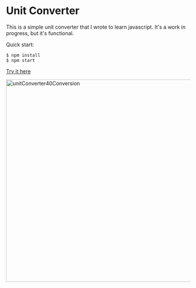 # Unit Converter

This is a simple unit converter that I wrote to learn javascript. It's a work in progress, but it's functional.

Quick start:

```
$ npm install
$ npm start
```
[Try it here](https://unit-converter-psi.vercel.app/)

<img width="553" alt="unitConverter40Conversion" src="https://user-images.githubusercontent.com/90865869/215241741-c76a3ef9-3722-4a3b-86dd-6ce08544485b.png">

